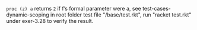 `proc (z) a` returns `2` if f’s formal parameter were a, see test-cases-dynamic-scoping
in root folder test file "/base/test.rkt", run "racket test.rkt" under exer-3.28 to verify
the result.
